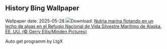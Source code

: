 ## History Bing Wallpaper
Wallpaper date: 2025-05-28
![](https://www.bing.com/th?id=OHR.KelpOtter_ES-ES7948164932_UHD.jpg&w=1000)Download: [Nutria marina flotando en un lecho de algas en el Refugio Nacional de Vida Silvestre Marítimo de Alaska, EE. UU. (© Gerry Ellis/Minden Pictures)](https://www.bing.com/th?id=OHR.KelpOtter_ES-ES7948164932_UHD.jpg)

Auto get programm by LtgX
